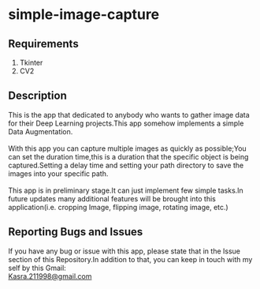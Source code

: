 # simple-image-capture

##  Requirements

1) Tkinter
2) CV2

## Description

This is the app that dedicated to anybody who wants to gather image data for their Deep Learning projects.This app somehow implements a simple Data Augmentation.\
\
With this app you can capture multiple images as quickly as possible;You can set the duration time,this is a duration that the specific object is being captured.Setting a delay time and setting your path directory to save the images into your specific path.\
\
This app is in preliminary stage.It can just implement few simple tasks.In future updates many additional features will be brought into this application(i.e. cropping Image, flipping image, rotating image, etc.)


## Reporting Bugs and Issues

If you have any bug or issue with this app, please state that in the Issue section of this Repository.In addition to that, you can keep in touch with my self by this Gmail:\
Kasra.211998@gmail.com
